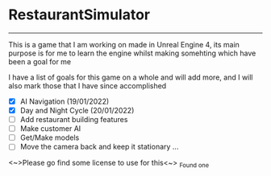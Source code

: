 # RestaurantSimulator
 
---
This is a game that I am working on made in Unreal Engine 4, its main purpose is for me to learn the engine
whilst making somehting which have been a goal for me

I have a list of goals for this game on a whole and will add more, and I will also mark those that I have since accomplished
- [X] AI Navigation (19/01/2022)
- [X] Day and Night Cycle (20/01/2022)
- [ ] Add restaurant building features
- [ ] Make customer AI
- [ ] Get/Make models
- [ ] Move the camera back and keep it stationary
...

<~>Please go find some license to use for this<~>
<sub>Found one<sub>
